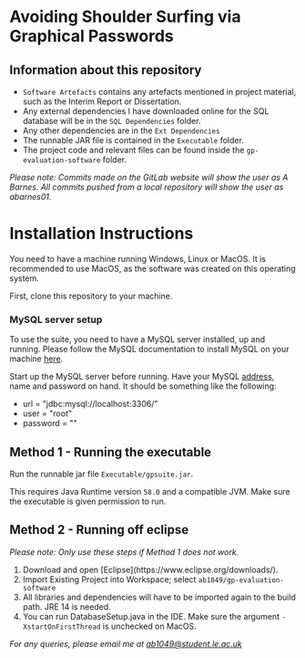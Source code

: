 # Avoiding Shoulder Surfing via Graphical Passwords

## Information about this repository

- <code>Software Artefacts</code> contains any artefacts mentioned in project material, such as the Interim Report or Dissertation.
- Any external dependencies I have downloaded online for the SQL database will be in the <code>SQL Dependencies</code> folder.
- Any other dependencies are in the <code>Ext Dependencies</code>
- The runnable JAR file is contained in the <code>Executable</code> folder.
- The project code and relevant files can be found inside the <code>gp-evaluation-software</code> folder.

_Please note: Commits made on the GitLab website will show the user as A Barnes. All commits pushed from a local repository will show the user as abarnes01._

# Installation Instructions

You need to have a machine running Windows, Linux or MacOS. It is recommended to use MacOS, as the software was created on this operating system.

First, clone this repository to your machine.

### MySQL server setup

To use the suite, you need to have a MySQL server installed, up and running. Please follow the MySQL documentation to install MySQL on your machine [here](https://dev.mysql.com/doc/refman/8.0/en/installing.html).

Start up the MySQL server before running. Have your MySQL [address](https://serverfault.com/questions/129635/how-do-i-find-out-what-my-ip-address-of-my-mysql-host-is), name and password on hand. It should be something like the following:
- url = "jdbc:mysql://localhost:3306/"
- user = "root"
- password = ""

## Method 1 - Running the executable

Run the runnable jar file <code>Executable/gpsuite.jar</code>. 

This requires Java Runtime version <code>58.0</code> and a compatible JVM. Make sure the executable is given permission to run.

## Method 2 - Running off eclipse

_Please note: Only use these steps if Method 1 does not work._

<ol>
  <li>Download and open [Eclipse](https://www.eclipse.org/downloads/).</li>
  <li>Import Existing Project into Workspace; select <code>ab1049/gp-evaluation-software</code></li>
  <li>All libraries and dependencies will have to be imported again to the build path. JRE 14 is needed.</li>
  <li>You can run DatabaseSetup.java in the IDE. Make sure the argument <code>-XstartOnFirstThread</code> is unchecked on MacOS.</li>
</ol>

_For any queries, please email me at [ab1049@student.le.ac.uk](ab1049@student.le.ac.uk)_
